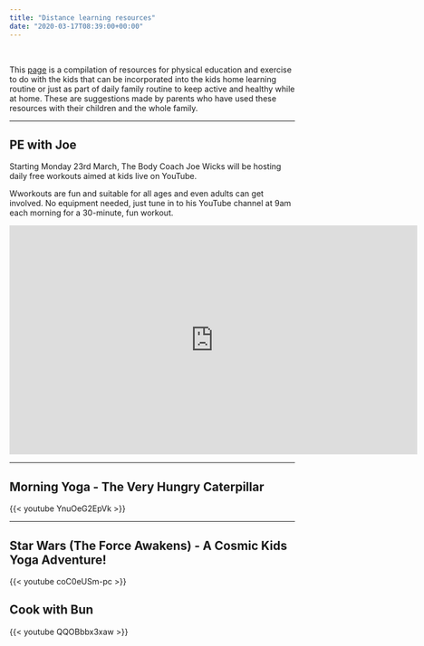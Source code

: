 ```yaml
---
title: "Distance learning resources"
date: "2020-03-17T08:39:00+00:00"
---
```


&nbsp;

This [page](/home_school_exercise/) is a compilation of resources for physical education and exercise to do with the kids that can be incorporated into the kids home learning routine or just as part of daily family routine to keep active and healthy while at home. These are suggestions made by parents who have used these resources with their children and the whole family.

<hr>

## PE with Joe

Starting Monday 23rd March, The Body Coach Joe Wicks will be hosting daily free workouts aimed at kids live on YouTube.

Wworkouts are fun and suitable for all ages and even adults can get involved. No equipment needed, just tune in to his YouTube channel at 9am each morning for a 30-minute, fun workout.

<iframe width="720" height="405" src="https://www.youtube-nocookie.com/embed/videoseries?list=PLyCLoPd4VxBvPHOpzoEk5onAEbq40g2-k" frameborder="0" allow="accelerometer; autoplay; encrypted-media; gyroscope; picture-in-picture" allowfullscreen></iframe>

<hr>

## Morning Yoga - The Very Hungry Caterpillar

{{< youtube YnuOeG2EpVk >}}

<hr>

## Star Wars (The Force Awakens) - A Cosmic Kids Yoga Adventure!

{{< youtube coC0eUSm-pc >}}


## Cook with Bun

{{< youtube QQOBbbx3xaw >}}

<br/>
<br/>


 